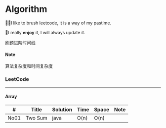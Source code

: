 # Algorithm

🚴‍♀️I like to brush leetcode, it is a way of my pastime.

🚴‍I really **enjoy** it, I will always update it.

<a src = "<https://gist.github.com/tujietg/60f72073a1c7945350abb8b09e2d6455>">刷题进阶时间线</a>

#### Note

<a src="<https://zhuanlan.zhihu.com/p/50479555>">算法复杂度和时间复杂度</a>

### LeetCode

----

#### Array

| #    | Title                                                        | Solution                                                     | Time | Space | Note |
| ---- | ------------------------------------------------------------ | ------------------------------------------------------------ | ---- | ----- | ---- |
| No01 | <a src ="<https://leetcode.com/problems/two-sum/>">Two Sum</a> | <a src ="<https://github.com/tujietg/Algorithm/blob/master/leetcode/Array/No01.java>" >java</a> | O(n) | O(n)  |      |

